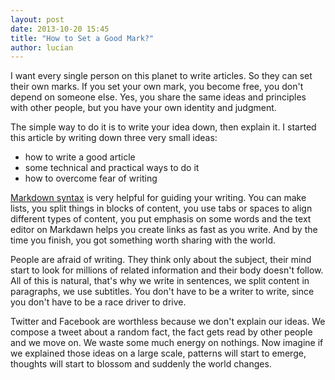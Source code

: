 ```yaml
---
layout: post
date: 2013-10-20 15:45
title: "How to Set a Good Mark?"
author: lucian
---
```


I want every single person on this planet to write articles. So they can set their own marks. If you set your own mark, you become free, you don't depend on someone else. Yes, you share the same ideas and principles with other people, but you have your own identity and judgment.

The simple way to do it is to write your idea down, then explain it. I started this article by writing down three very small ideas:

* how to write a good article
* some technical and practical ways to do it
* how to overcome fear of writing

[Markdown syntax](http://daringfireball.net/projects/markdown/) is very helpful for guiding your writing. You can make lists, you split things in blocks of content, you use tabs or spaces to align different types of content, you put emphasis on some words and the text editor on Markdawn helps you create links as fast as you write. And by the time you finish, you got something worth sharing with the world.

People are afraid of writing. They think only about the subject, their mind start to look for millions of related information and their body doesn't follow. All of this is natural, that's why we write in sentences, we split content in paragraphs, we use subtitles. You don't have to be a writer to write, since you don't have to be a race driver to drive.

Twitter and Facebook are worthless because we don't explain our ideas. We compose a tweet about a random fact, the fact gets read by other people and we move on. We waste some much energy on nothings. Now imagine if we explained those ideas on a large scale, patterns will start to emerge, thoughts will start to blossom and suddenly the world changes.